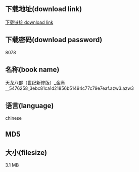 ## 下载地址(download link)
[下载链接 download link](https://tutu365.netlify.app/?s=%E5%A4%A9%E9%BE%99%E5%85%AB%E9%83%A8%EF%BC%88%E4%B8%96%E7%BA%AA%E6%96%B0%E4%BF%AE%E7%89%88%EF%BC%89_%E9%87%91%E5%BA%B8__5476258_3ebc81ca1d21856b51494c77c79e7eaf.azw3)

## 下载密码(download password)
8078

## 名称(book name)
天龙八部（世纪新修版）_金庸__5476258_3ebc81ca1d21856b51494c77c79e7eaf.azw3.azw3

## 语言(language)
chinese

## MD5


## 大小(filesize)
3.1 MB
